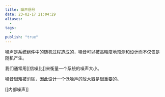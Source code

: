 ```yaml
---
title: 噪声信号
date: 23-02-17 21:04:29
aliases:
  - 
tags:
  - 
publish: "true"
---
```


噪声是系统组件中的随机过程造成的，噪音可以被高精度地预测和设计而不仅仅是随机产生。

我们通常用[[信噪比]]来衡量一个系统的噪声大小。

噪音很难被消除，因此设计一个低噪声的放大器是很重要的。

[[内部噪声]]
